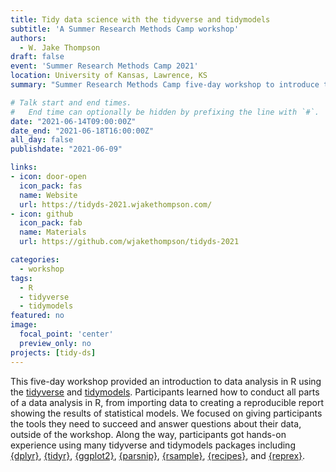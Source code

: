 ```yaml
---
title: Tidy data science with the tidyverse and tidymodels
subtitle: 'A Summer Research Methods Camp workshop'
authors:
  - W. Jake Thompson
draft: false
event: 'Summer Research Methods Camp 2021'
location: University of Kansas, Lawrence, KS
summary: "Summer Research Methods Camp five-day workshop to introduce the basics of using R for data analysis."

# Talk start and end times.
#   End time can optionally be hidden by prefixing the line with `#`.
date: "2021-06-14T09:00:00Z"
date_end: "2021-06-18T16:00:00Z"
all_day: false
publishdate: "2021-06-09"

links:
- icon: door-open
  icon_pack: fas
  name: Website
  url: https://tidyds-2021.wjakethompson.com/
- icon: github
  icon_pack: fab
  name: Materials
  url: https://github.com/wjakethompson/tidyds-2021

categories:
  - workshop
tags:
  - R
  - tidyverse
  - tidymodels
featured: no
image:
  focal_point: 'center'
  preview_only: no
projects: [tidy-ds]
---
```


This five-day workshop provided an introduction to data analysis in R using the [tidyverse](https://tidyverse.org) and [tidymodels](https://tidymodels.org). Participants learned how to conduct all parts of a data analysis in R, from importing data to creating a reproducible report showing the results of statistical models. We focused on giving participants the tools they need to succeed and answer questions about their data, outside of the workshop. Along the way, participants got hands-on experience using many tidyverse and tidymodels packages including [{dplyr}](https://dplyr.tidyverse.org), [{tidyr}](https://tidyr.tidyverse.org), [{ggplot2}](https://ggplot2.tidyverse.org), [{parsnip}](https://parsnip.tidymodels.org), [{rsample}](https://rsample.tidymodels.org), [{recipes}](https://recipes.tidymodels.org), and [{reprex}](https://reprex.tidyverse.org).
